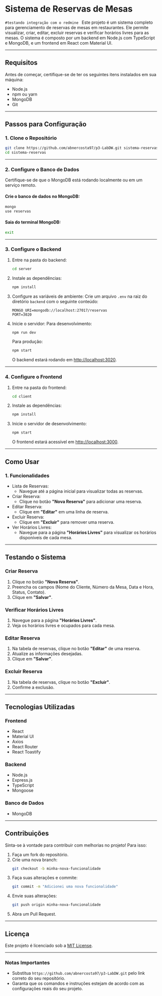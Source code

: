 # Sistema de Reservas de Mesas
` #testando integração com o redmine  `
Este projeto é um sistema completo para gerenciamento de reservas de mesas em restaurantes. Ele permite visualizar, criar, editar, excluir reservas e verificar horários livres para as mesas. O sistema é composto por um backend em Node.js com TypeScript e MongoDB, e um frontend em React com Material UI.

---

## Requisitos

Antes de começar, certifique-se de ter os seguintes itens instalados em sua máquina:

- Node.js
- npm ou yarn
- MongoDB
- Git

---

## Passos para Configuração

### 1. Clone o Repositório

```bash
git clone https://github.com/abnercosta97/p3-LabDW.git sistema-reservas
cd sistema-reservas
```

---

### 2. Configure o Banco de Dados

Certifique-se de que o MongoDB está rodando localmente ou em um serviço remoto.

#### Crie o banco de dados no MongoDB:

```bash
mongo
use reservas
```

#### Saia do terminal MongoDB:

```bash
exit
```

---

### 3. Configure o Backend

1. Entre na pasta do backend:

   ```bash
   cd server
   ```

2. Instale as dependências:

   ```bash
   npm install
   ```

3. Configure as variáveis de ambiente:
   Crie um arquivo `.env` na raiz do diretório `backend` com o seguinte conteúdo:

   ```env
   MONGO_URI=mongodb://localhost:27017/reservas
   PORT=3020
   ```

4. Inicie o servidor:
   Para desenvolvimento:

   ```bash
   npm run dev
   ```

   Para produção:

   ```bash
   npm start
   ```

   O backend estará rodando em [http://localhost:3020](http://localhost:3020).

---

### 4. Configure o Frontend

1. Entre na pasta do frontend:

   ```bash
   cd client
   ```

2. Instale as dependências:

   ```bash
   npm install
   ```

3. Inicie o servidor de desenvolvimento:

   ```bash
   npm start
   ```

   O frontend estará acessível em [http://localhost:3000](http://localhost:3000).

---

## Como Usar

### 1. Funcionalidades

- Lista de Reservas:
  - Navegue até a página inicial para visualizar todas as reservas.
- Criar Reserva:
  - Clique no botão **"Nova Reserva"** para adicionar uma reserva.
- Editar Reserva:
  - Clique em **"Editar"** em uma linha de reserva.
- Excluir Reserva:
  - Clique em **"Excluir"** para remover uma reserva.
- Ver Horários Livres:
  - Navegue para a página **"Horários Livres"** para visualizar os horários disponíveis de cada mesa.

---

## Testando o Sistema

### Criar Reserva

1. Clique no botão **"Nova Reserva"**.
2. Preencha os campos (Nome do Cliente, Número da Mesa, Data e Hora, Status, Contato).
3. Clique em **"Salvar"**.

### Verificar Horários Livres

1. Navegue para a página **"Horários Livres"**.
2. Veja os horários livres e ocupados para cada mesa.

### Editar Reserva

1. Na tabela de reservas, clique no botão **"Editar"** de uma reserva.
2. Atualize as informações desejadas.
3. Clique em **"Salvar"**.

### Excluir Reserva

1. Na tabela de reservas, clique no botão **"Excluir"**.
2. Confirme a exclusão.

---

## Tecnologias Utilizadas

### Frontend

- React
- Material UI
- Axios
- React Router
- React Toastify

### Backend

- Node.js
- Express.js
- TypeScript
- Mongoose

### Banco de Dados

- MongoDB

---

## Contribuições

Sinta-se à vontade para contribuir com melhorias no projeto! Para isso:

1. Faça um fork do repositório.
2. Crie uma nova branch:
   ```bash
   git checkout -b minha-nova-funcionalidade
   ```
3. Faça suas alterações e commite:
   ```bash
   git commit -m "Adicionei uma nova funcionalidade"
   ```
4. Envie suas alterações:
   ```bash
   git push origin minha-nova-funcionalidade
   ```
5. Abra um Pull Request.

---

## Licença

Este projeto é licenciado sob a [MIT License](LICENSE).

---

### Notas Importantes

- Substitua `https://github.com/abnercosta97/p3-LabDW.git` pelo link correto do seu repositório.
- Garanta que os comandos e instruções estejam de acordo com as configurações reais do seu projeto.
